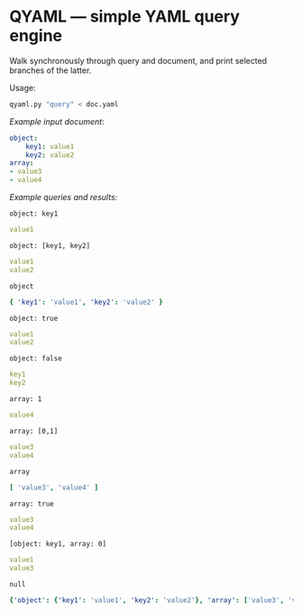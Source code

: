 QYAML — simple YAML query engine
================================

Walk synchronously through query and document, and print selected branches of the latter.

Usage:

```sh
qyaml.py "query" < doc.yaml
```

*Example input document*:

```yaml
object:
    key1: value1
    key2: value2
array:
- value3
- value4
```

*Example queries and results*:

`object: key1`

```yaml
value1
```

`object: [key1, key2]`

```yaml
value1
value2
```

`object`

```yaml
{ 'key1': 'value1', 'key2': 'value2' }
```

`object: true`

```yaml
value1
value2
```

`object: false`

```yaml
key1
key2
```

`array: 1`

```yaml
value4
```

`array: [0,1]`

```yaml
value3
value4
```

`array`

```yaml
[ 'value3', 'value4' ]
```

`array: true`

```yaml
value3
value4
```

`[object: key1, array: 0]`

```yaml
value1
value3
```

`null`

```yaml
{'object': {'key1': 'value1', 'key2': 'value2'}, 'array': ['value3', 'value4']}
```
